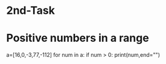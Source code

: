 # 2nd-Task
# Positive numbers in a range
a=[16,0,-3,77,-112]
for num in a:
 if num > 0:
 print(num,end="")
